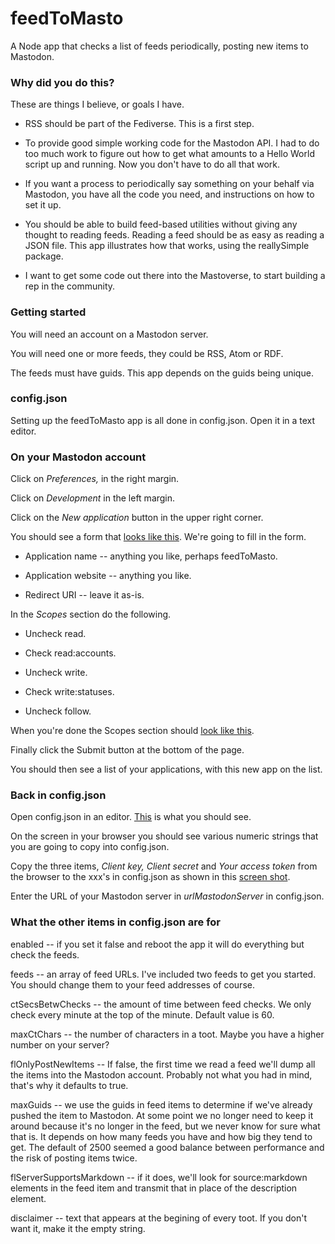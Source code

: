 # feedToMasto

A Node app that checks a list of feeds periodically, posting new items to Mastodon.

### Why did you do this?

These are things I believe, or goals I have.

* RSS should be part of the Fediverse. This is a first step.

* To provide good simple working code for the Mastodon API. I had to do too much work to figure out how to get what amounts to a Hello World script up and running. Now you don't have to do all that work. 

* If you want a process to periodically say something on your behalf via Mastodon, you have all the code you need, and instructions on how to set it up.

* You should be able to build feed-based utilities without giving any thought to reading feeds. Reading a feed should be as easy as reading a JSON file. This app illustrates how that works, using the reallySimple package. 

* I want to get some code out there into the Mastoverse, to start building a rep in the community. 

### Getting started

You will need an account on a Mastodon server. 

You will need one or more feeds, they could be RSS, Atom or RDF. 

The feeds must have guids. This app depends on the guids being unique. 

### config.json

Setting up the feedToMasto app is all done in config.json. Open it in a text editor.

### On your Mastodon account

Click on <i>Preferences,</i> in the right margin.

Click on <i>Development</i> in the left margin.

Click on the <i>New application</i> button in the upper right corner. 

You should see a form that <a href="http://scripting.com/images/2022/12/01/newApplicationScreen.png">looks like this</a>. We're going to fill in the form. 

* Application name -- anything you like, perhaps feedToMasto.

* Application website -- anything you like.

* Redirect URI -- leave it as-is.

In the <i>Scopes</i> section do the following.

* Uncheck read.

* Check read:accounts.

* Uncheck write.

* Check write:statuses.

* Uncheck follow.

When you're done the Scopes section should <a href="http://scripting.com/images/2022/12/01/checkboxesScreen.png">look like this</a>. 

Finally click the Submit button at the bottom of the page. 

You should then see a list of your applications, with this new app on the list.

### Back in config.json

Open config.json in an editor. <a href="http://scripting.com/images/2022/12/01/configJsonScreen.png">This</a> is what you should see. 

On the screen in your browser you should see various numeric strings that you are going to copy into config.json.

Copy the three items, <i>Client key,</i> <i>Client secret</i> and <i>Your access token</i> from the browser to the xxx's in config.json as shown in this <a href="http://scripting.com/images/2022/12/01/copyFromWebToConfig.png">screen shot</a>. 

Enter the URL of your Mastodon server in <i>urlMastodonServer</i> in config.json.

### What the other items in config.json are for

enabled -- if you set it false and reboot the app it will do everything but check the feeds. 

feeds -- an array of feed URLs. I've included two feeds to get you started. You should change them to your feed addresses of course. 

ctSecsBetwChecks -- the amount of time between feed checks. We only check every minute at the top of the minute. Default value is 60.

maxCtChars -- the number of characters in a toot. Maybe you have a higher number on your server?

flOnlyPostNewItems -- If false, the first time we read a feed we'll dump all the items into the Mastodon account. Probably not what you had in mind, that's why it defaults to true. 

maxGuids -- we use the guids in feed items to determine if we've already pushed the item to Mastodon. At some point we no longer need to keep it around because it's no longer in the feed, but we never know for sure what that is. It depends on how many feeds you have and how big they tend to get. The default of 2500 seemed a good balance between performance and the risk of posting items twice.

flServerSupportsMarkdown -- if it does, we'll look for source:markdown elements in the feed item and transmit that in place of the description element.

disclaimer -- text that appears at the begining of every toot. If you don't want it, make it the empty string.

